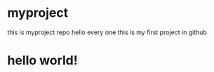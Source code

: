 # myproject
this is myproject repo
hello every one this is my first project in github
<h1>hello world!</h1>
